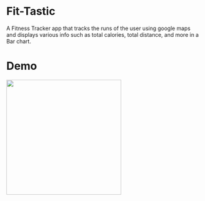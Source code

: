 # Fit-Tastic
A Fitness Tracker app that tracks the runs of the user using google maps and displays various info such as total calories, total distance, and more in a Bar chart.

# Demo

 <img src="app/demo/fit-tastic.gif" width="300"/>
